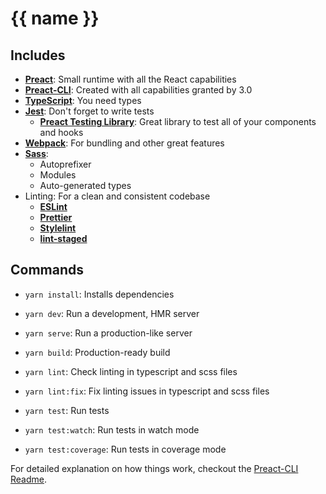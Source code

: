 # {{ name }}

## Includes

- [**Preact**](https://preactjs.com/guide/v10/getting-started): Small runtime with all the React capabilities
- [**Preact-CLI**](https://preactjs.com/guide/v10/getting-started#best-practices-powered-by-preact-cli): Created with all capabilities granted by 3.0
- [**TypeScript**](https://www.typescriptlang.org/docs/): You need types
- [**Jest**](https://jestjs.io/docs/en/getting-started): Don't forget to write tests
  - [**Preact Testing Library**](https://preactjs.com/guide/v10/preact-testing-library): Great library to test all of your components and hooks
- [**Webpack**](https://webpack.js.org/): For bundling and other great features
- [**Sass**](https://sass-lang.com/documentation):
  - Autoprefixer
  - Modules
  - Auto-generated types
- Linting: For a clean and consistent codebase
  - [**ESLint**](https://eslint.org/)
  - [**Prettier**](https://prettier.io/docs/en/index.html)
  - [**Stylelint**](https://stylelint.io/)
  - [**lint-staged**](https://github.com/okonet/lint-staged)

## Commands

- `yarn install`: Installs dependencies

- `yarn dev`: Run a development, HMR server

- `yarn serve`: Run a production-like server

- `yarn build`: Production-ready build

- `yarn lint`: Check linting in typescript and scss files
- `yarn lint:fix`: Fix linting issues in typescript and scss files

- `yarn test`: Run tests
- `yarn test:watch`: Run tests in watch mode
- `yarn test:coverage`: Run tests in coverage mode

For detailed explanation on how things work, checkout the [Preact-CLI Readme](https://github.com/developit/preact-cli/blob/master/README.md).
